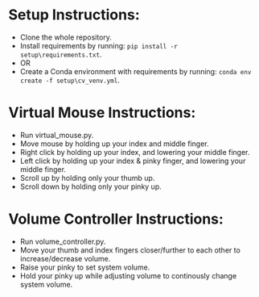  # Setup Instructions:
 * Clone the whole repository.
 * Install requirements by running: `pip install -r setup\requirements.txt`.
 * OR
 * Create a Conda environment with requirements by running: `conda env create -f setup\cv_venv.yml`.
 
 # Virtual Mouse Instructions:
 * Run virtual_mouse.py.
 * Move mouse by holding up your index and middle finger.
 * Right click by holding up your index, and lowering your middle finger.
 * Left click by holding up your index & pinky finger, and lowering your middle finger.
 * Scroll up by holding only your thumb up.
 * Scroll down by holding only your pinky up.

 # Volume Controller Instructions:
 * Run volume_controller.py.
 * Move your thumb and index fingers closer/further to each other to increase/decrease volume.
 * Raise your pinky to set system volume.
 * Hold your pinky up while adjusting volume to continously change system volume.
